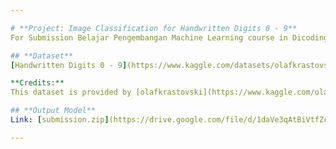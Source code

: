 ```yaml
---

# **Project: Image Classification for Handwritten Digits 0 - 9**  
For Submission Belajar Pengembangan Machine Learning course in Dicoding.

## **Dataset**  
[Handwritten Digits 0 - 9](https://www.kaggle.com/datasets/olafkrastovski/handwritten-digits-0-9)  

**Credits:**  
This dataset is provided by [olafkrastovski](https://www.kaggle.com/olafkrastovski) on Kaggle. Full credit goes to the original creator.  

## **Output Model**
Link: [submission.zip](https://drive.google.com/file/d/1daVe3qAtBiVtfZc2VE4i1DOkCX1gXSwa/view?usp=sharing)

---
```

